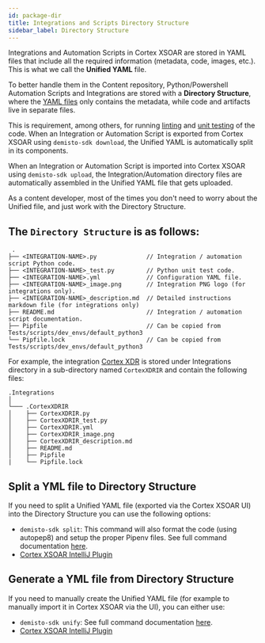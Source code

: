 ```yaml
---
id: package-dir
title: Integrations and Scripts Directory Structure
sidebar_label: Directory Structure
---
```


Integrations and Automation Scripts in Cortex XSOAR are stored in YAML files that include all the required information (metadata, code, images, etc.). This is what we call the **Unified YAML** file.

To better handle them in the Content repository, Python/Powershell Automation Scripts and Integrations are stored with a **Directory Structure**, where the [YAML files](../integrations/yaml-file) only contains the metadata, while code and artifacts live in separate files.

This is requirement, among others, for running [linting](linting) and [unit testing](unit-testing) of the code.
When an Integration or Automation Script is exported from Cortex XSOAR using `demisto-sdk download`, the Unified YAML is automatically split in its components.

When an Integration or Automation Script is imported into Cortex XSOAR using `demisto-sdk upload`, the Integration/Automation directory files are automatically assembled in the Unified YAML file that gets uploaded.

As a content developer, most of the times you don't need to worry about the Unified file, and just work with the Directory Structure.

The `Directory Structure` is as follows:
---

```
 .
├── <INTEGRATION-NAME>.py              // Integration / automation script Python code.
├── <INTEGRATION-NAME>_test.py         // Python unit test code.
├── <INTEGRATION-NAME>.yml             // Configuration YAML file.
├── <INTEGRATION-NAME>_image.png       // Integration PNG logo (for integrations only).
├── <INTEGRATION-NAME>_description.md  // Detailed instructions markdown file (for integrations only)
├── README.md                          // Integration / automation script documentation.
├── Pipfile                            // Can be copied from Tests/scripts/dev_envs/default_python3
└── Pipfile.lock                       // Can be copied from Tests/scripts/dev_envs/default_python3    
```
   

For example, the integration [Cortex XDR](https://github.com/demisto/content/tree/master/Packs/CortexXDR/Integrations/CortexXDRIR) is stored under Integrations directory in a sub-directory named `CortexXDRIR` and contain the following files:

```
.Integrations   
│
└─── .CortexXDRIR
│    ├── CortexXDRIR.py
│    ├── CortexXDRIR_test.py
│    ├── CortexXDRIR.yml
│    ├── CortexXDRIR_image.png
│    ├── CortexXDRIR_description.md
│    ├── README.md
│    ├── Pipfile
|    └── Pipfile.lock
```

## Split a YML file to Directory Structure
If you need to split a Unified YAML file (exported via the Cortex XSOAR UI) into the Directory Structure you can use the following options:

- `demisto-sdk split`: This command will also format the code (using autopep8) and setup the proper Pipenv files. See full command documentation [here](https://github.com/demisto/demisto-sdk/blob/master/demisto_sdk/commands/split_yml/README.md).
- [Cortex XSOAR IntelliJ Plugin](https://plugins.jetbrains.com/plugin/12093-demisto-add-on-for-pycharm)

## Generate a YML file from Directory Structure

If you need to manually create the Unified YAML file (for example to manually import it in Cortex XSOAR via the UI), you can either use:
-  `demisto-sdk unify`: See full command documentation [here](https://github.com/demisto/demisto-sdk/blob/master/demisto_sdk/commands/unify/README.md).
- [Cortex XSOAR IntelliJ Plugin](https://plugins.jetbrains.com/plugin/12093-demisto-add-on-for-pycharm)
